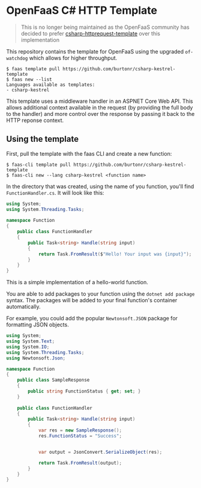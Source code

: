 # OpenFaaS C# HTTP Template

> This is no longer being maintained as the OpenFaaS community has decided to prefer [csharp-httprequest-template](https://github.com/distantcam/csharp-httprequest-template) over this implementation

This repository contains the template for OpenFaaS using the upgraded `of-watchdog` which allows for higher throughput.

```
$ faas template pull https://github.com/burtonr/csharp-kestrel-template
$ faas new --list
Languages available as templates:
- csharp-kestrel

```

This template uses a middleware handler in an ASPNET Core Web API. This allows additional context available in the request (by providing the full body to the handler) and more control over the response by passing it back to the HTTP reponse context.

## Using the template
First, pull the template with the faas CLI and create a new function:

```
$ faas-cli template pull https://github.com/burtonr/csharp-kestrel-template
$ faas-cli new --lang csharp-kestrel <function name>
```

In the directory that was created, using the name of you function, you'll find `FunctionHandler.cs`. It will look like this:

``` csharp
using System;
using System.Threading.Tasks;
 
namespace Function
{
    public class FunctionHandler
    {
        public Task<string> Handle(string input)
        {
            return Task.FromResult($"Hello! Your input was {input}");
        }
    }
}

```

This is a simple implementation of a hello-world function. 

You are able to add packages to your function using the `dotnet add package` syntax. The packages will be added to your final function's container automatically.

For example, you could add the popular `Newtonsoft.JSON` package for formatting JSON objects.

```csharp
using System;
using System.Text;
using System.IO;
using System.Threading.Tasks;
using Newtonsoft.Json;

namespace Function
{
    public class SampleResponse
    {
        public string FunctionStatus { get; set; }
    }
    
    public class FunctionHandler
    {
        public Task<string> Handle(string input)
        {
            var res = new SampleResponse();
            res.FunctionStatus = "Success";


            var output = JsonConvert.SerializeObject(res);

            return Task.FromResult(output);
        }
    }
}

```
